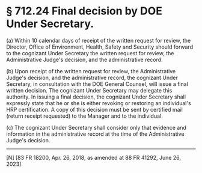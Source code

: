 # § 712.24   Final decision by DOE Under Secretary.

(a) Within 10 calendar days of receipt of the written request for review, the Director, Office of Environment, Health, Safety and Security should forward to the cognizant Under Secretary the written request for review, the Administrative Judge's decision, and the administrative record.


(b) Upon receipt of the written request for review, the Administrative Judge's decision, and the administrative record, the cognizant Under Secretary, in consultation with the DOE General Counsel, will issue a final written decision. The cognizant Under Secretary may delegate this authority. In issuing a final decision, the cognizant Under Secretary shall expressly state that he or she is either revoking or restoring an individual's HRP certification. A copy of this decision must be sent by certified mail (return receipt requested) to the Manager and to the individual.


(c) The cognizant Under Secretary shall consider only that evidence and information in the administrative record at the time of the Administrative Judge's decision.



---

[N] [83 FR 18200, Apr. 26, 2018, as amended at 88 FR 41292, June 26, 2023]




